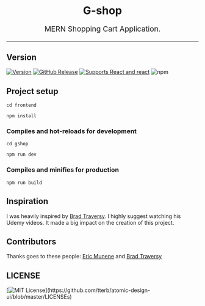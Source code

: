 <h1 align="center">  G-shop  </h1>

<p align="center" style="font-size: 1.2rem;">MERN Shopping Cart Application.</p>

<hr />


## Version
[![Version](https://badge.fury.io/gh/tterb%2FHyde.svg)](https://badge.fury.io/gh/tterb%2FHyde) [![GitHub Release](https://img.shields.io/github/release/tterb/PlayMusic.svg?style=flat)]()  [![Supports React and react][react-badge]][react] ![npm](https://img.shields.io/npm/v/react)



## Project setup
```
cd frontend
```
```
npm install
```

### Compiles and hot-reloads for development
```
cd gshop
```
```
npm run dev
```

### Compiles and minifies for production
```
npm run build
```

## Inspiration
I was heavily inspired by [Brad Traversy][bradtraversy]. I highly suggest watching his Udemy videos. It made a big impact on the
creation of this project.

## Contributors
Thanks goes to these people: [Eric Munene][Ericokim] and [Brad Traversy][bradtraversy]

## LICENSE
[![MIT License](https://img.shields.io/apm/l/atomic-design-ui.svg?)](https://github.com/tterb/atomic-design-ui/blob/master/LICENSEs)


[bradtraversy]: https://github.com/bradtraversy
[Ericokim]: https://github.com/Ericokim
[coverage-badge]: https://github.com/Ericokim/gshop
[react-badge]: https://img.shields.io/badge/%E2%9A%9B%EF%B8%8F-react-00d8ff.svg?style=flat-square
[react]: https://facebook.github.io/react/



